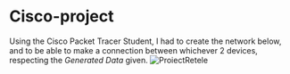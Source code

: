 # Cisco-project
Using the Cisco Packet Tracer Student, I had to create the network below, and to be able to make a connection between whichever 2 devices, respecting the *Generated Data* given.
![ProiectRetele](https://user-images.githubusercontent.com/93967638/227369772-798a0a58-af10-4988-8470-6d5146710cea.jpg)

